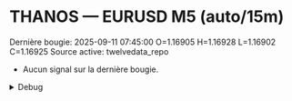 # THANOS — EURUSD M5 (auto/15m)
Dernière bougie: 2025-09-11 07:45:00  O=1.16905  H=1.16928  L=1.16902  C=1.16925
Source active: twelvedata_repo

- Aucun signal sur la dernière bougie.

<details><summary>Debug</summary>

- TD_API_KEY manquant.

</details>